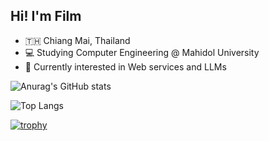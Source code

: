 ## Hi! I'm Film

- 🇹🇭 Chiang Mai, Thailand
- 💻 Studying Computer Engineering @ Mahidol University
- 👀 Currently interested in Web services and LLMs

![Anurag's GitHub stats](https://github-readme-stats.vercel.app/api?username=puttipongchut&show_icons=true&include_all_commits=true&count_private=true&theme=dark)

![Top Langs](https://github-readme-stats.vercel.app/api/top-langs/?username=puttipongchut&theme=dark&size_weight=0.5&count_weight=0.5&hide=SCSS,CMake&langs_count=6&layout=compact) <br>

[![trophy](https://github-profile-trophy.vercel.app/?username=puttipongchut)](https://github.com/puttipongchut/github-profile-trophy)
